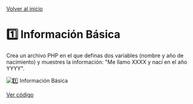 [Volver al inicio](https://github.com/LoganNDE/Ejercicios-PHP/tree/main/1-Ejercicios/)
# 1️⃣ Información Básica

Crea un archivo PHP en el que definas dos variables (nombre y año de nacimiento) y muestres la información: "Me llamo XXXX y nací en el año YYYY".

![1️⃣ Información Básica](ruta/a/la/imagen_informacion_basica.jpg)

[Ver código](https://github.com/LoganNDE/Ejercicios-PHP/tree/main/1-Ejercicios/informacionBasica/info_basica.php)
